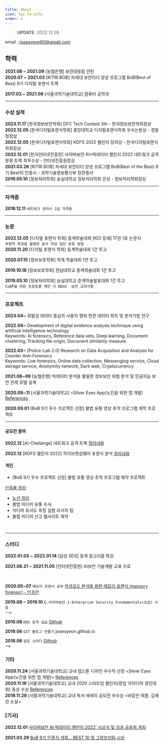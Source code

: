 ```yaml
---
title: About
icon: fas fa-info
order: 4
---
```


> **UPDATE**: 2022 12 05

email : joseoyeon60@gmail.com 

## 학력  

<!--**2022.03 ~ 현재** [고려대학교 정보보호대학원] 정보보호학과 <br/>-->
<!--디지털 포렌식 연구실 <br/>-->
**2021.08 ~ 2021.09** [농협은행] 보안대응팀 인턴 <br/> 
**2020.07 ~ 2021.03** [KITRI BOB] 차세대 보안리더 양성 프로그램 BoB(Best of Best) 9기 디지털 포렌식 트랙 <br/>
<!--**2018.05 ~ 2021.03** [서울과학기술대학교] CIS 연구실 학부 연구생<br/>
**2018.11 ~ 2021.03** [서울과학기술대학교] 융합보안연구회(CSS) 동아리 <br/>-->
**2017.03 ~ 2021.08** [서울과학기술대학교] 컴퓨터 공학과 <br/>

---


### 수상 실적 

**2023.11.17** [한국정보보안학회] DFC Tech Contest 3th - 한국정보보안학회장상 <br/>
**2022.12.05** [한국디지털포렌식학회] 중앙대학교 디지털포렌식학회 우수논문상 - 경찰청장상 <br/>
**2022.12.05** [한국디지털포렌식학회] KDFS 2022 챌린지 장려상 - 한국디지털포렌식학회장상 <br/>
**2022.12.01** [한국인터넷진흥원] 사이버보안 AI\*빅데이터 챌린지 2022 네트워크 공격 분류 트랙 최우수상 - 인터넷진흥원장상 <br/>
**2021.03.26** [KITRI BOB] 차세대 보안리더 양성 프로그램 BoB(Best of the Best) 9기 Best10 인증서 - 과학기술정보통신부 장관증서 <br/>
**2019.05.10** [정보처리학회] 숭실대학교 정보처리학회 은상 - 정보처리학회장상

<!--
```CoAP을 위한 프로토콜 제안 시 DDoS  보안 고려사항```
<br/>
-->

---

### 자격증 
**2018.12.11**   ```네트워크 관리사 2급 자격증``` <br/>

---

### 논문 

**2022.12.05**  [디지털 포렌식 학회] 동계학술대회 [KCI 등재] 17권 1호 논문지 <br/>
```외형적 특징을 활용한 문서 작성 집단 분류 방법```   
**2020.11.20**  [디지털 포렌식 학회] 동계학술대회 1건 투고<br/>
<!-- ```불법 영상 유통 추적을 위한 법률적 근거 개선 사항```  논문 투고 <br/> -->
**2020.07.15** [정보보호학회] 하계 학술대회 1건 투고<br/>
<!-- ``` SCADA 시스템 대상 랜섬웨어 최신 동향 분석``` <br/> -->
**2019.10.18** [정보보호학회] 한남대학교 동계학술대회 1건 투고<br/>
<!--```스마트 팩토리 환경의 산업용 통신 프로토콜 보안 요구사항 분석``` 논문 투고 <br/> -->
**2019.05.10** [정보처리학회]  숭실대학교 춘계학술발표대회 1건 투고<br/>
```CoAP을 위한 프로토콜 제안 시 DDoS  보안 고려사항``` 

---

### 프로젝트 

**2023.04~** 휘발성 데이터 중심의 사용자 행위 연관 데이터 획득 및 분석기법 연구

**2022.04~** Development of digital evidence analysis technique using artificial intelligence technology <br/>
Keywords: AI forensics, Reference data sets, Deep learning, Document clustering, Tracking file origin, Document similarity measure

**2022.03~** [Police-Lab 2.0] Research on Data Acquisition and Analysis for Counter Anti-Forensics <br/>
Keywords: Live forensics, Online data collection, Messenging service, Cloud storage service, Anonymity network, Dark web, Cryptocurrency

**2021.08~09** [농협은행] 빅데이터 분석을 활용한 정보보안 위협 분석 및 인공지능 보안 관제 모델 설계 
<br/>

**2020.09~11** [서울과학기술대학교]  <Silver Eyes App(노인을 위한 앱 개발) [References](https://itm.seoultech.ac.kr/bachelor_of_information/notice/?do=commonview&searchtext=&searchtype=&nowpage=1&bnum=1947&bidx=498302&cate=&profboardidx=) <br/> 

**2020.09.01**  [BoB 9기 우수 프로젝트 선정] 불법 유통 영상 추적 프로그램 제작 프로젝트


---

#### 공모전 참여

**2022.12** [AI-Chellange] 네트워크 공격 트랙 [정리내용](https://github.com/joseoyeon/AI-Chellange)<br/>

**2022.12** [KDFS 챌린지 2022] 하이브렌섬웨어 포렌식 분석 [정리내용](https://github.com/joseoyeon/2022-KDFS-Challenge)<br/>


<!-- **2021.10** [KDFS 챌린지 2021] 모바일 포렌식 분석 [정리내용](https://joseoyeon.github.io/posts/%EB%AA%A8%EB%B0%94%EC%9D%BC%ED%8F%AC%EB%A0%8C%EC%8B%9D/)<br/>
-->


#### 개인 

*  [BoB 9기 우수 프로젝트 선정] 불법 유통 영상 추적 프로그램 제작 프로젝트

 [산출물 정리](https://pusanackr-my.sharepoint.com/personal/bluemonster_pusan_ac_kr/_layouts/15/onedrive.aspx?id=%2Fpersonal%2Fbluemonster%5Fpusan%5Fac%5Fkr%2FDocuments%2F%EB%8B%A4%EC%9E%A1%EC%A1%B0%20%EC%82%B0%EC%B6%9C%EB%AC%BC&originalPath=aHR0cHM6Ly9wdXNhbmFja3ItbXkuc2hhcmVwb2ludC5jb20vOmY6L2cvcGVyc29uYWwvYmx1ZW1vbnN0ZXJfcHVzYW5fYWNfa3IvRWlSYlRkY0NCMmxKa3dpNFRTRUd0b3NCVUg4elhWWEVuZmRfVHpzSEVRYUo4dz9ydGltZT12T2dEMXctbDJFZw)
- [노션 정리](https://www.notion.so/JSY-526a402c71e4436ea52ee923498e4b68)
- 불법 미디어 유통 수사. 
- 미디어 유사도 측정 실험 리서치 팀
- 불법 미디어 신고 웹사이트 제작 
<br/>

---

### 스터디 

**2022.01.03 ~ 2022.01.14** [삼성 SDS] 동계 알고리즘 특강 <br/>

**2021.06.21 ~ 2021.11.05** [인터넷진흥원] AI보안 기술개발 교육 수료 

<br/>


**2020.05~07**
 ```메모리 포렌식 공부```
[악성코드 분석을 위한 메모리 포렌식 (memory forensic) - 인프런](https://www.inflearn.com/course/%EB%A9%94%EB%AA%A8%EB%A6%AC-%ED%8F%AC%EB%A0%8C%EC%8B%9D-memory-forensic#)
<br/>

**2019.08 ~ 2019.10** 
```E.사이버보안.1-Enterprise Security Fundamentals(초급) 수료```
<br/>
-->


**2019.08**   ```DOS 공격 실습```
[Github](https://github.com/joseoyeon/systemhacking/blob/master/Dos/20190819_ping_of_death.md)
<br/>

**2019.06**  ```GIT 블로그 만들기``` joseoyeon.github.io 
<br/>

**2018.06** 
 ```암호 스터디```
[Github](https://github.com/joseoyeon/Cryptography)
<br/>
-->
<!--**2019.05 ~ 2019.11** [WISET] 취업탐색 멘토링<br/> -->

### 기타 

**2020.11.24** [서울과학기술대학교] 교내 캡스톤 디자인 우수작 선정 <Silver Eyes App(노인을 위한 앱 개발)>  [References](https://itm.seoultech.ac.kr/bachelor_of_information/notice/?do=commonview&searchtext=&searchtype=&nowpage=1&bnum=1947&bidx=498302&cate=&profboardidx=) <br/>
**2020.11.19** [서울과학기술대학교] 교내 2020 스타트업 챌린지(창업 아이디어 경진대회) 동상 수상 [References](https://itm.seoultech.ac.kr/bachelor_of_information/notice/?do=commonview&searchtext=&searchtype=&nowpage=1&bnum=1947&bidx=498302&cate=&profboardidx=) <br/> 
**2019.11.28** [서울과학기술대학교] 교내 독서 에세이 공모전 우수상 <바깥은 여름: 김애란 소설> <br/>


### [기사]


**2022.12.01** [사이버보안 AI·빅데이터 챌린지 2022’ 시상식 및 성과 공유회 개최](https://www.boannews.com/media/view.asp?idx=112153) <br/>

**2021.03.29** [BoB 9기 인증식 개최… BEST 10 및 그랑프리팀 시상](https://www.dailysecu.com/news/articleView.html?idxno=122508) <br/>

